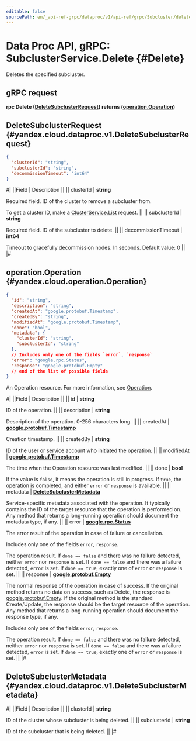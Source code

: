 ```yaml
---
editable: false
sourcePath: en/_api-ref-grpc/dataproc/v1/api-ref/grpc/Subcluster/delete.md
---
```


# Data Proc API, gRPC: SubclusterService.Delete {#Delete}

Deletes the specified subcluster.

## gRPC request

**rpc Delete ([DeleteSubclusterRequest](#yandex.cloud.dataproc.v1.DeleteSubclusterRequest)) returns ([operation.Operation](#yandex.cloud.operation.Operation))**

## DeleteSubclusterRequest {#yandex.cloud.dataproc.v1.DeleteSubclusterRequest}

```json
{
  "clusterId": "string",
  "subclusterId": "string",
  "decommissionTimeout": "int64"
}
```

#|
||Field | Description ||
|| clusterId | **string**

Required field. ID of the cluster to remove a subcluster from.

To get a cluster ID, make a [ClusterService.List](/docs/data-proc/api-ref/grpc/Cluster/list#List) request. ||
|| subclusterId | **string**

Required field. ID of the subcluster to delete. ||
|| decommissionTimeout | **int64**

Timeout to gracefully decommission nodes. In seconds. Default value: 0 ||
|#

## operation.Operation {#yandex.cloud.operation.Operation}

```json
{
  "id": "string",
  "description": "string",
  "createdAt": "google.protobuf.Timestamp",
  "createdBy": "string",
  "modifiedAt": "google.protobuf.Timestamp",
  "done": "bool",
  "metadata": {
    "clusterId": "string",
    "subclusterId": "string"
  },
  // Includes only one of the fields `error`, `response`
  "error": "google.rpc.Status",
  "response": "google.protobuf.Empty"
  // end of the list of possible fields
}
```

An Operation resource. For more information, see [Operation](/docs/api-design-guide/concepts/operation).

#|
||Field | Description ||
|| id | **string**

ID of the operation. ||
|| description | **string**

Description of the operation. 0-256 characters long. ||
|| createdAt | **[google.protobuf.Timestamp](https://developers.google.com/protocol-buffers/docs/reference/google.protobuf#timestamp)**

Creation timestamp. ||
|| createdBy | **string**

ID of the user or service account who initiated the operation. ||
|| modifiedAt | **[google.protobuf.Timestamp](https://developers.google.com/protocol-buffers/docs/reference/google.protobuf#timestamp)**

The time when the Operation resource was last modified. ||
|| done | **bool**

If the value is `false`, it means the operation is still in progress.
If `true`, the operation is completed, and either `error` or `response` is available. ||
|| metadata | **[DeleteSubclusterMetadata](#yandex.cloud.dataproc.v1.DeleteSubclusterMetadata)**

Service-specific metadata associated with the operation.
It typically contains the ID of the target resource that the operation is performed on.
Any method that returns a long-running operation should document the metadata type, if any. ||
|| error | **[google.rpc.Status](https://cloud.google.com/tasks/docs/reference/rpc/google.rpc#status)**

The error result of the operation in case of failure or cancellation.

Includes only one of the fields `error`, `response`.

The operation result.
If `done == false` and there was no failure detected, neither `error` nor `response` is set.
If `done == false` and there was a failure detected, `error` is set.
If `done == true`, exactly one of `error` or `response` is set. ||
|| response | **[google.protobuf.Empty](https://developers.google.com/protocol-buffers/docs/reference/google.protobuf#google.protobuf.Empty)**

The normal response of the operation in case of success.
If the original method returns no data on success, such as Delete,
the response is [google.protobuf.Empty](https://developers.google.com/protocol-buffers/docs/reference/google.protobuf#google.protobuf.Empty).
If the original method is the standard Create/Update,
the response should be the target resource of the operation.
Any method that returns a long-running operation should document the response type, if any.

Includes only one of the fields `error`, `response`.

The operation result.
If `done == false` and there was no failure detected, neither `error` nor `response` is set.
If `done == false` and there was a failure detected, `error` is set.
If `done == true`, exactly one of `error` or `response` is set. ||
|#

## DeleteSubclusterMetadata {#yandex.cloud.dataproc.v1.DeleteSubclusterMetadata}

#|
||Field | Description ||
|| clusterId | **string**

ID of the cluster whose subcluster is being deleted. ||
|| subclusterId | **string**

ID of the subcluster that is being deleted. ||
|#